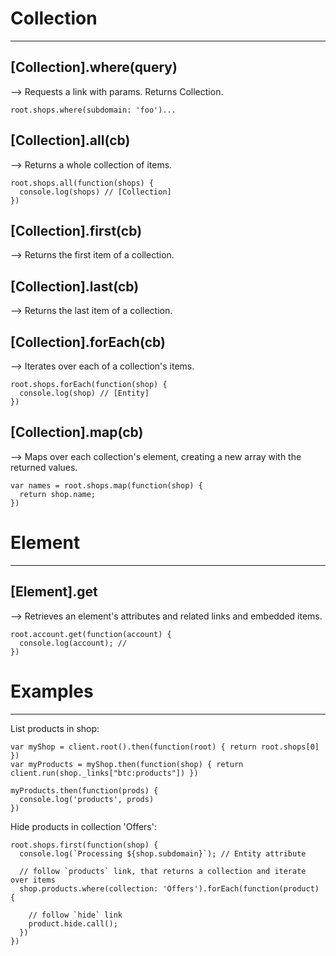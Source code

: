 # Collection
-----------------------------

## [Collection].where(query)

--> Requests a link with params. Returns Collection. 

    root.shops.where(subdomain: 'foo')...

## [Collection].all(cb)

--> Returns a whole collection of items. 

    root.shops.all(function(shops) {
      console.log(shops) // [Collection]
    })

## [Collection].first(cb) 

--> Returns the first item of a collection.

## [Collection].last(cb) 

--> Returns the last item of a collection.

## [Collection].forEach(cb)

--> Iterates over each of a collection's items. 

    root.shops.forEach(function(shop) {
      console.log(shop) // [Entity]
    })

## [Collection].map(cb)

--> Maps over each collection's element, creating a new array with the returned values. 

    var names = root.shops.map(function(shop) {
      return shop.name;
    })

# Element
-----------------------------

## [Element].get

--> Retrieves an element's attributes and related links and embedded items.

    root.account.get(function(account) {
      console.log(account); // 
    })


# Examples
-----------------------------

List products in shop:

    var myShop = client.root().then(function(root) { return root.shops[0] })
    var myProducts = myShop.then(function(shop) { return client.run(shop._links["btc:products"]) })

    myProducts.then(function(prods) {
      console.log('products', prods)
    })

Hide products in collection 'Offers':

    root.shops.first(function(shop) {
      console.log(`Processing ${shop.subdomain}`); // Entity attribute

      // follow `products` link, that returns a collection and iterate over items
      shop.products.where(collection: 'Offers').forEach(function(product) {

        // follow `hide` link
        product.hide.call();
      })
    })